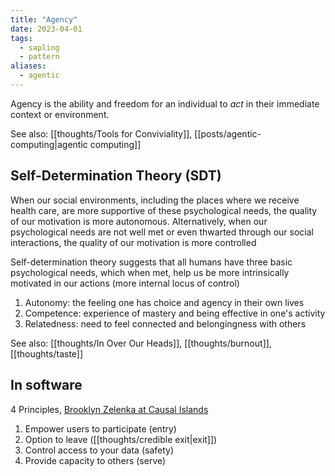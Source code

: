 ```yaml
---
title: "Agency"
date: 2023-04-01
tags:
  - sapling
  - pattern
aliases:
  - agentic
---
```


Agency is the ability and freedom for an individual to _act_ in their immediate context or environment.

See also: [[thoughts/Tools for Conviviality]], [[posts/agentic-computing|agentic computing]]

## Self-Determination Theory (SDT)

When our social environments, including the places where we receive health care, are more supportive of these psychological needs, the quality of our motivation is more autonomous. Alternatively, when our psychological needs are not well met or even thwarted through our social interactions, the quality of our motivation is more controlled

Self-determination theory suggests that all humans have three basic psychological needs, which when met, help us be more intrinsically motivated in our actions (more internal locus of control)

1. Autonomy: the feeling one has choice and agency in their own lives
2. Competence: experience of mastery and being effective in one's activity
3. Relatedness: need to feel connected and belongingness with others

See also: [[thoughts/In Over Our Heads]], [[thoughts/burnout]], [[thoughts/taste]]

## In software

4 Principles, [Brooklyn Zelenka at Causal Islands](https://youtu.be/YKf5ItBPQ50?t=3975)

1. Empower users to participate (entry)
2. Option to leave ([[thoughts/credible exit|exit]])
3. Control access to your data (safety)
4. Provide capacity to others (serve)
